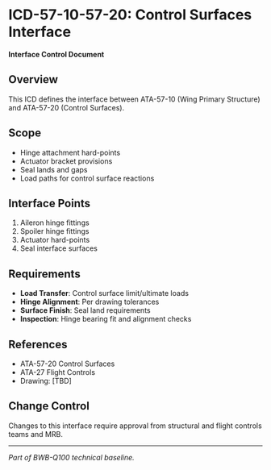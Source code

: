 # ICD-57-10-57-20: Control Surfaces Interface

**Interface Control Document**

## Overview
This ICD defines the interface between ATA-57-10 (Wing Primary Structure) and ATA-57-20 (Control Surfaces).

## Scope
- Hinge attachment hard-points
- Actuator bracket provisions
- Seal lands and gaps
- Load paths for control surface reactions

## Interface Points
1. Aileron hinge fittings
2. Spoiler hinge fittings
3. Actuator hard-points
4. Seal interface surfaces

## Requirements
- **Load Transfer**: Control surface limit/ultimate loads
- **Hinge Alignment**: Per drawing tolerances
- **Surface Finish**: Seal land requirements
- **Inspection**: Hinge bearing fit and alignment checks

## References
- ATA-57-20 Control Surfaces
- ATA-27 Flight Controls
- Drawing: [TBD]

## Change Control
Changes to this interface require approval from structural and flight controls teams and MRB.

---
*Part of BWB-Q100 technical baseline.*
